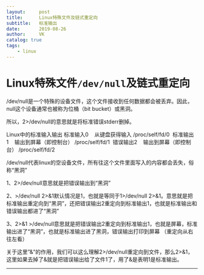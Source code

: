 ```yaml
---
layout:     post
title:      Linux特殊文件及链式重定向
subtitle:   标准输出
date:       2019-08-26
author:     VK
catalog: true
tags:
    - linux
---
```


# Linux特殊文件`/dev/null`及链式重定向

/dev/null是一个特殊的设备文件，这个文件接收到任何数据都会被丢弃。因此，null这个设备通常也被称为位桶（bit bucket）或黑洞。

所以，2>/dev/null的意思就是将标准错误stderr删掉。

Linux中的标准输入输出
标准输入0    从键盘获得输入 /proc/self/fd/0 
标准输出1    输出到屏幕（即控制台） /proc/self/fd/1 
错误输出2    输出到屏幕（即控制台） /proc/self/fd/2 

/dev/null代表linux的空设备文件，所有往这个文件里面写入的内容都会丢失，俗称“黑洞” 


1、2>/dev/null意思就是把错误输出到“黑洞” 


2、>/dev/null 2>&1默认情况是1，也就是等同于1>/dev/null 2>&1。意思就是把标准输出重定向到“黑洞”，还把错误输出2重定向到标准输出1，也就是标准输出和错误输出都进了“黑洞” 

3、2>&1 >/dev/null意思就是把错误输出2重定向到标准输出1，也就是屏幕，标准输出进了“黑洞”，也就是标准输出进了黑洞，错误输出打印到屏幕 （重定向从右往左看）

关于这里”&”的作用，我们可以这么理解2>/dev/null重定向到文件，那么2>&1，这里如果去掉了&就是把错误输出给了文件1了，用了&是表明1是标准输出。

---



